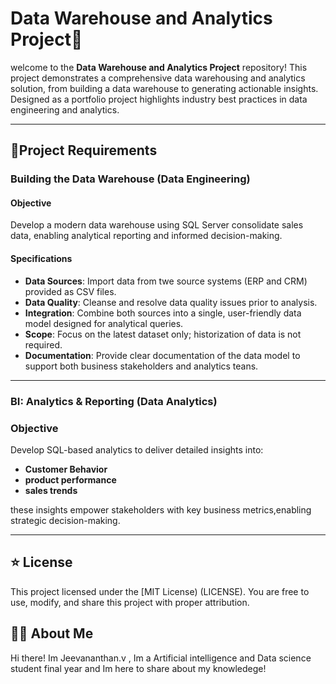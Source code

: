 # Data Warehouse and Analytics Project🚀

welcome to the **Data Warehouse and Analytics Project** repository!
This project demonstrates a comprehensive data warehousing and analytics solution, from building a data warehouse to generating actionable insights. Designed as a portfolio project highlights industry best practices in data engineering and analytics.

---

## 🚀Project Requirements

### Building the Data Warehouse (Data Engineering)

#### Objective
Develop a modern data warehouse using SQL Server consolidate sales data, enabling analytical reporting and informed decision-making.

#### Specifications
- **Data Sources**: Import data from twe source systems (ERP and CRM) provided as CSV files.
- **Data Quality**: Cleanse and resolve data quality issues prior to analysis.
- **Integration**: Combine both sources into a single, user-friendly data model designed for analytical queries.
- **Scope**: Focus on the latest dataset only; historization of data is not required.
- **Documentation**: Provide clear documentation of the data model to support both business stakeholders and analytics teans.

---

### BI: Analytics & Reporting (Data Analytics)

### Objective
Develop SQL-based analytics to deliver detailed insights into:
- **Customer Behavior**
- **product performance**
- **sales trends**

these insights empower stakeholders with key business metrics,enabling strategic decision-making.

---

## ⭐ License
 This project licensed under the [MIT License) (LICENSE). You are free to use, modify, and share this project with proper attribution.

## 👨‍🎓  About Me
Hi there! Im Jeevananthan.v , Im a Artificial intelligence and Data science student final year and Im here to share about my knowledege!


